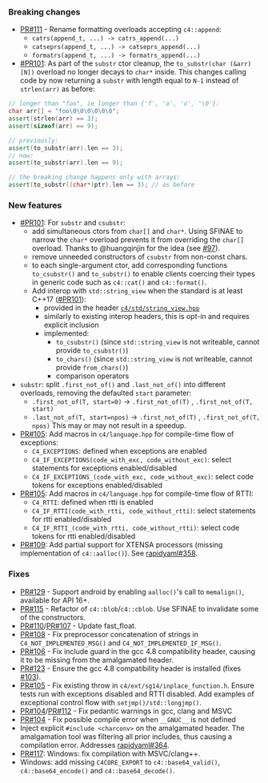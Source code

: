### Breaking changes

- [PR#111](https://github.com/biojppm/c4core/pull/111) - Rename formatting overloads accepting `c4::append`:
   - `catrs(append_t, ...) -> catrs_append(...)`
   - `catseprs(append_t, ...) -> catseprs_append(...)`
   - `formatrs(append_t, ...) -> formatrs_append(...)`
- [#PR101](https://github.com/biojppm/c4core/pulls/101): As part of the `substr` ctor cleanup, the `to_substr(char (&arr)[N])` overload no longer decays to `char*` inside. This changes calling code by now returning a `substr` with length equal to `N-1` instead of `strlen(arr)` as before:
```c++
// longer than "foo", ie longer than {'f', 'o', 'o', '\0'}:
char arr[] = "foo\0\0\0\0\0\0";
assert(strlen(arr) == 3);
assert(sizeof(arr) == 9);

// previously:
assert(to_substr(arr).len == 3);
// now:
assert(to_substr(arr).len == 9);

// the breaking change happens only with arrays:
assert(to_substr((char*)ptr).len == 3); // as before
```

### New features

- [#PR101](https://github.com/biojppm/c4core/pulls/101): For `substr` and `csubstr`:
  - add simultaneous ctors from `char[]` and `char*`. Using SFINAE to narrow the `char*` overload prevents it from overriding the `char[]` overload. Thanks to @huangqinjin for the idea (see [#97](https://github.com/biojppm/c4core/issues/97)).
  - remove unneeded constructors of `csubstr` from non-const chars.
  - to each single-argument ctor, add corresponding functions `to_csubstr()` and `to_substr()` to enable clients coercing their types in generic code such as `c4::cat()` and `c4::format()`.
  - Add interop with `std::string_view` when the standard is at least C++17 ([#PR101](https://github.com/biojppm/c4core/pulls/101)):
    - provided in the header [`c4/std/string_view.hpp`](src/c4/std/string_view.hpp)
    - similarly to existing interop headers, this is opt-in and requires explicit inclusion
    - implemented:
      - `to_csubstr()` (since `std::string_view` is not writeable, cannot provide `to_csubstr()`)
      - `to_chars()` (since `std::string_view` is not writeable, cannot provide `from_chars()`)
      - comparison operators
- `substr`: split `.first_not_of()` and `.last_not_of()` into different overloads, removing the defaulted `start` parameter:
  - `.first_not_of(T, start=0)` -> `.first_not_of(T)` , `.first_not_of(T, start)`
  - `.last_not_of(T, start=npos)` -> `.first_not_of(T)` , `.first_not_of(T, npos)`
  This may or may not result in a speedup.
- [PR#105](https://github.com/biojppm/c4core/pull/105): Add macros in `c4/language.hpp` for compile-time flow of exceptions:
  - `C4_EXCEPTIONS`: defined when exceptions are enabled
  - `C4_IF_EXCEPTIONS(code_with_exc, code_without_exc)`: select statements for exceptions enabled/disabled
  - `C4_IF_EXCEPTIONS_(code_with_exc, code_without_exc)`: select code tokens for exceptions enabled/disabled
- [PR#105](https://github.com/biojppm/c4core/pull/105): Add macros in `c4/language.hpp` for compile-time flow of RTTI:
  - `C4_RTTI`: defined when rtti is enabled
  - `C4_IF_RTTI(code_with_rtti, code_without_rtti)`: select statements for rtti enabled/disabled
  - `C4_IF_RTTI_(code_with_rtti, code_without_rtti)`: select code tokens for rtti enabled/disabled
- [PR#109](https://github.com/biojppm/c4core/pull/109): Add partial support for XTENSA processors (missing implementation of `c4::aalloc()`). See [rapidyaml#358](https://github.com/biojppm/rapidyaml/issues/358).



### Fixes

- [PR#129](https://github.com/biojppm/c4core/pull/129) - Support android by enabling `aalloc()`'s call to `memalign()`, available for API 16+.
- [PR#115](https://github.com/biojppm/c4core/pull/115) - Refactor of `c4::blob`/`c4::cblob`. Use SFINAE to invalidate some of the constructors.
- [PR#110](https://github.com/biojppm/c4core/pull/110)/[PR#107](https://github.com/biojppm/c4core/pull/107) - Update fast_float.
- [PR#108](https://github.com/biojppm/c4core/pull/108) - Fix preprocessor concatenation of strings in `C4_NOT_IMPLEMENTED_MSG()` and `C4_NOT_IMPLEMENTED_IF_MSG()`.
- [PR#106](https://github.com/biojppm/c4core/pull/106) - Fix include guard in the gcc 4.8 compatibility header, causing it to be missing from the amalgamated header.
- [PR#123](https://github.com/biojppm/c4core/pull/123) - Ensure the gcc 4.8 compatibility header is installed (fixes [#103](https://github.com/biojppm/c4core/issues/103)).
- [PR#105](https://github.com/biojppm/c4core/pull/105) - Fix existing throw in `c4/ext/sg14/inplace_function.h`. Ensure tests run with exceptions disabled and RTTI disabled. Add examples of exceptional control flow with `setjmp()/std::longjmp()`.
- [PR#104](https://github.com/biojppm/c4core/pull/104)/[PR#112](https://github.com/biojppm/c4core/pull/112) - Fix pedantic warnings in gcc, clang and MSVC
- [PR#104](https://github.com/biojppm/c4core/pull/104) - Fix possible compile error when `__GNUC__` is not defined
- Inject explicit `#include <charconv>` on the amalgamated header. The amalgamation tool was filtering all prior includes, thus causing a compilation error. Addresses [rapidyaml#364](https://github.com/biojppm/rapidyaml/issues/364).
- [PR#117](https://github.com/biojppm/c4core/pull/117): Windows: fix compilation with MSVC/clang++.
- Windows: add missing `C4CORE_EXPORT` to `c4::base64_valid()`, `c4::base64_encode()` and `c4::base64_decode()`.

